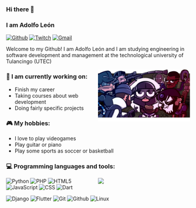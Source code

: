 ### Hi there 👋
### I am Adolfo León
[![Github](https://img.shields.io/badge/-Github-000?style=flat&logo=Github&logoColor=white)](https://github.com/Adogamm)
[![Twitch](https://img.shields.io/badge/-Twitch-6441A4?style=flat&logo=Twitch&logoColor=white)](https://www.twitch.tv/adogamm)
[![Gmail](https://img.shields.io/badge/-Gmail-c14438?style=flat&logo=Gmail&logoColor=white)](mailto:fantasydatacr7@gmail.com)

Welcome to my Github! I am Adolfo León and I am studying engineering in software development and management at the technological university of Tulancingo (UTEC)

<img align="right" alt="img" src="https://github.com/Adogamm/Adogamm/blob/main/cover-image.jpg?raw=true" width="50%" height="auto" />

### 🌱 I am currently working on:
- Finish my career
- Taking courses about web development
- Doing fairly specific projects

### :video_game: My hobbies:
- I love to play videogames
- Play guitar or piano
- Play some sports as soccer or basketball

### :computer: Programming languages and tools:
<p>
	<img width="50%" align="right" src="https://github-readme-stats.vercel.app/api/top-langs/?username=Adogamm&show_icons=true&hide_border=true" />



![Python](https://img.shields.io/badge/-Python-222?style=flat&logo=python)
![PHP](https://img.shields.io/badge/-PHP-222?style=flat&logo=php)
![HTML5](https://img.shields.io/badge/-HTML5-222?style=flat&logo=html5)
![JavaScript](https://img.shields.io/badge/-JavaScript-222?style=flat&logo=javascript)
![CSS](https://img.shields.io/badge/-CSS3-222?style=flat&logo=CSS3)
![Dart](https://img.shields.io/badge/-Dart-222?style=flat&logo=Dart)
<br />

![Django](https://img.shields.io/badge/-Django-222?style=flat&logo=django)
![Flutter](https://img.shields.io/badge/-Flutter-222?style=flat&logo=flutter)
![Git](https://img.shields.io/badge/-Git-222?style=flat&logo=git)
![Github](https://img.shields.io/badge/-Github-222?style=flat&logo=github)
![Linux](https://img.shields.io/badge/-Linux-222?style=flat&logo=linux)

<!--
**Adogamm/Adogamm** is a ✨ _special_ ✨ repository because its `README.md` (this file) appears on your GitHub profile.

Here are some ideas to get you started:

- 🔭 I’m currently working on ...
- 🌱 I’m currently learning ...
- 👯 I’m looking to collaborate on ...
- 🤔 I’m looking for help with ...
- 💬 Ask me about ...
- 📫 How to reach me: ...
- 😄 Pronouns: ...
- ⚡ Fun fact: ...
-->
